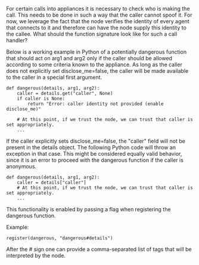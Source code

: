 For certain calls into appliances it is necessary to check who is making the call.  This needs to be done in such a way that the caller cannot spoof it.  For now, we leverage the fact that the node verifies the identity of every agent that connects to it and therefore can have the node supply this identity to the callee.  What should the function signature look like for such a call handler?

Below is a working example in Python of a potentially dangerous function that should act on arg1 and arg2 only if the caller should be allowed according to some criteria known to the appliance.  As long as the caller does not explicitly set disclose_me=false, the caller will be made available to the caller in a special first argument.

```
def dangerous(details, arg1, arg2):
    caller = details.get("caller", None)
    if caller is None:
        return "Error: caller identity not provided (enable disclose_me)"

    # At this point, if we trust the node, we can trust that caller is set appropriately.
    ...
```

If the caller explicitly sets disclose_me=false, the "caller" field will not be present in the details object.  The following Python code will throw an exception in that case.  This might be considered equally valid behavior, since it is an error to proceed with the dangerous function if the caller is anonymous.

```
def dangerous(details, arg1, arg2):
    caller = details["caller"]
    # At this point, if we trust the node, we can trust that caller is set appropriately.
    ...
```

This functionality is enabled by passing a flag when registering the dangerous function.

Example:
```
register(dangerous, "dangerous#details")
```

After the # sign one can provide a comma-separated list of tags that will be interpreted by the node.
